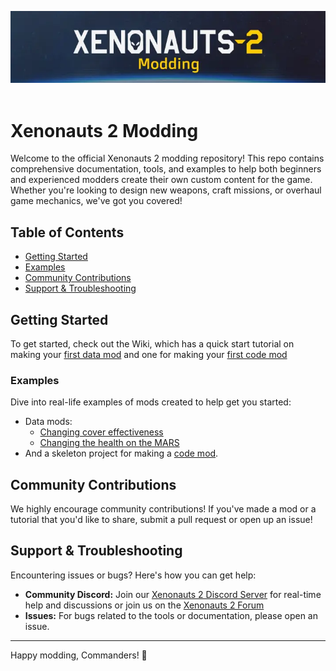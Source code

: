 <p align="center">
  <img src="https://raw.githubusercontent.com/GoldhawkInteractive/X2-Modding/main/logo.webp"/></a><br /><br />
</p>

# Xenonauts 2 Modding

Welcome to the official Xenonauts 2 modding repository! This repo contains comprehensive documentation, tools, and examples to help both beginners and experienced modders create their own custom content for the game. Whether you're looking to design new weapons, craft missions, or overhaul game mechanics, we've got you covered!

## Table of Contents

- [Getting Started](#getting-started)
- [Examples](#examples)
- [Community Contributions](#community-contributions)
- [Support & Troubleshooting](#support--troubleshooting)

## Getting Started

To get started, check out the Wiki, which has a quick start tutorial on making your [first data mod](https://github.com/GoldhawkInteractive/X2-Modding/wiki/xenonauts-2-tutorial-content) and one for making your [first code mod](https://github.com/GoldhawkInteractive/X2-Modding/wiki/xenonauts-2-tutorial-code)

### Examples

Dive into real-life examples of mods created to help get you started:

- Data mods:
  - [Changing cover effectiveness](https://github.com/GoldhawkInteractive/X2-Modding/blob/main/examples/basic_template_cover_mod/read.me)
  - [Changing the health on the MARS](https://github.com/GoldhawkInteractive/X2-Modding/blob/main/examples/basic_template_health_mod/read.me)
- And a skeleton project for making a [code mod](https://github.com/GoldhawkInteractive/X2-Modding/tree/main/code-skeleton-mod).

## Community Contributions

We highly encourage community contributions! If you've made a mod or a tutorial that you'd like to share, submit a pull request or open up an issue!

## Support & Troubleshooting

Encountering issues or bugs? Here's how you can get help:

- **Community Discord:** Join our [Xenonauts 2 Discord Server](https://discord.gg/PxtHzyJw) for real-time help and discussions or join us on the [Xenonauts 2 Forum](https://www.goldhawkinteractive.com/forums/index.php?/forum/32-xenonauts-2-general-discussion/)
- **Issues:** For bugs related to the tools or documentation, please open an issue.

---

Happy modding, Commanders! 🌌